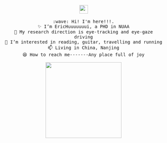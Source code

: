 <p align="center">
  <img src="https://user-images.githubusercontent.com/5679180/79618120-0daffb80-80be-11ea-819e-d2b0fa904d07.gif" width="27px">
  <br><br>
  <samp>
    :wave: Hi! I'm here!!!</a>.
    <br>✨ I’m EricHuuuuuuui, a PHD in NUAA
    <br>👀 My research direction is eye-tracking and eye-gaze driving
    <br>🥇 I’m interested in reading, guitar, travelling and running
    <br>📫 Living in China, Nanjing
    <br>😆 How to reach me-------Any place full of joy<br><br>
    <img src="https://i.imgur.com/kdKhgx6.gif" width="240px" align="center">
  </samp>
</p>